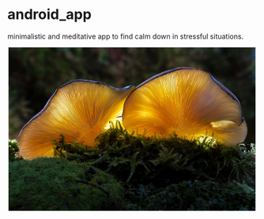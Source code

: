# android_app
minimalistic and meditative app to find calm down in stressful situations.
<p align="center">
  <img src="https://github.com/lugnberg/android_app/blob/master/app/src/main/res/drawable/m2.jpg" width="500">
</p>
